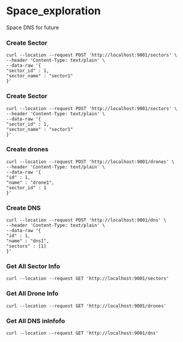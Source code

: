# Space_exploration
Space DNS for future 

### Create Sector
```
curl --location --request POST 'http://localhost:9001/sectors' \
--header 'Content-Type: text/plain' \
--data-raw '{
"sector_id" : 1,
"sector_name" : "sector1"
}'
```

### Create Sector
```
curl --location --request POST 'http://localhost:9001/sectors' \
--header 'Content-Type: text/plain' \
--data-raw '{
"sector_id" : 1,
"sector_name" : "sector1"
}'
```

### Create drones
```
curl --location --request POST 'http://localhost:9001/drones' \
--header 'Content-Type: text/plain' \
--data-raw '{
"id" : 1,
"name" : "drone1",
"sector_id" : 1
}'
```

### Create DNS
```
curl --location --request POST 'http://localhost:9001/dns' \
--header 'Content-Type: text/plain' \
--data-raw '{
"id" : 1,
"name" : "dns1",
"sectors" : [1]
}'
```

### Get All Sector Info
```
curl --location --request GET 'http://localhost:9001/sectors'
```
### Get All Drone Info
```
curl --location --request GET 'http://localhost:9001/drones'
```

### Get All DNS inInfofo
```
curl --location --request GET 'http://localhost:9001/dns'
```
